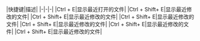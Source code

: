 |快捷键|描述|
|-|-|-|
|Ctrl + E|显示最近打开的文件|
|Ctrl + Shift+ E|显示最近修改的文件|
|Ctrl + Shift+ E|显示最近修改的文件|
|Ctrl + Shift+ E|显示最近修改的文件|
|Ctrl + Shift+ E|显示最近修改的文件|
|Ctrl + Shift+ E|显示最近修改的文件|
|Ctrl + Shift+ E|显示最近修改的文件|